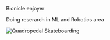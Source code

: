 Bionicle enjoyer

Doing reserarch in ML and Robotics area

![Quadropedal Skateboarding](qudrobording.gif)

<!---
dancher00/dancher00 is a ✨ special ✨ repository because its `README.md` (this file) appears on your GitHub profile.
You can click the Preview link to take a look at your changes.
--->
